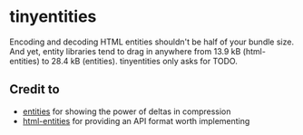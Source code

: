 # tinyentities

Encoding and decoding HTML entities shouldn't be half of your bundle size. And yet, entity libraries tend to drag in anywhere from 13.9 kB (html-entities) to 28.4 kB (entities). tinyentities only asks for TODO.

## Credit to
- [entities](https://github.com/fb55/entities) for showing the power of deltas in compression
- [html-entities](https://github.com/mdevils/html-entities) for providing an API format worth implementing
